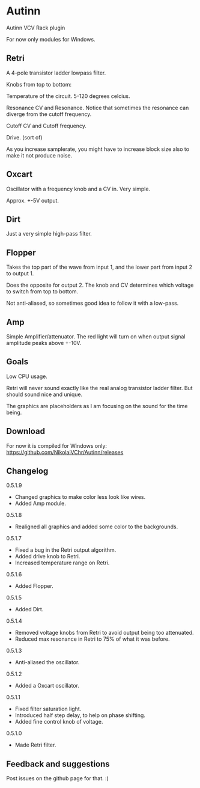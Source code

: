 # Autinn
Autinn VCV Rack plugin

For now only modules for Windows.

## Retri

A 4-pole transistor ladder lowpass filter.

Knobs from top to bottom:

Temperature of the circuit. 5-120 degrees celcius.

Resonance CV and Resonance. Notice that sometimes the resonance can diverge from the cutoff frequency.

Cutoff CV and Cutoff frequency.

Drive. (sort of)

As you increase samplerate, you might have to increase block size also to make it not produce noise.

## Oxcart

Oscillator with a frequency knob and a CV in. Very simple.

Approx. +-5V output.

## Dirt

Just a very simple high-pass filter.

## Flopper

Takes the top part of the wave from input 1, and the lower part from input 2 to output 1.

Does the opposite for output 2. The knob and CV determines which voltage to switch from top to bottom.

Not anti-aliased, so sometimes good idea to follow it with a low-pass.

## Amp

Simple Amplifier/attenuator. The red light will turn on when output signal amplitude peaks above +-10V.

## Goals

Low CPU usage.

Retri will never sound exactly like the real analog transistor ladder filter. But should sound nice and unique.

The graphics are placeholders as I am focusing on the sound for the time being.

## Download

For now it is compiled for Windows only: https://github.com/NikolaiVChr/Autinn/releases

## Changelog

0.5.1.9
* Changed graphics to make color less look like wires.
* Added Amp module.

0.5.1.8
* Realigned all graphics and added some color to the backgrounds.

0.5.1.7
* Fixed a bug in the Retri output algorithm.
* Added drive knob to Retri.
* Increased temperature range on Retri.

0.5.1.6
* Added Flopper.

0.5.1.5
* Added Dirt.

0.5.1.4
* Removed voltage knobs from Retri to avoid output being too attenuated.
* Reduced max resonance in Retri to 75% of what it was before.

0.5.1.3
* Anti-aliased the oscillator.

0.5.1.2
* Added a Oxcart oscillator.

0.5.1.1 
* Fixed filter saturation light.
* Introduced half step delay, to help on phase shifting.
* Added fine control knob of voltage.

0.5.1.0
* Made Retri filter.

## Feedback and suggestions

Post issues on the github page for that. :)
